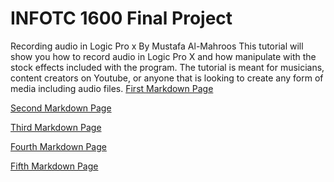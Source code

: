 # INFOTC 1600 Final Project
Recording audio in Logic Pro x
By Mustafa Al-Mahroos
This tutorial will show you how to record audio in Logic Pro X and how manipulate with the stock effects included with the program.
The tutorial is meant for musicians, content creators on Youtube, or anyone that is looking to create any form of media including audio files.
[First Markdown Page](https://github.com/Mus-2000/Infotc1000/blob/master/Page1.md)

[Second Markdown Page](https://github.com/Mus-2000/Infotc1000/blob/master/Page2.md)

[Third Markdown Page](https://github.com/Mus-2000/Infotc1000/blob/master/Page3.md)

[Fourth Markdown Page](https://github.com/Mus-2000/Infotc1000/blob/master/Page4.md)

[Fifth Markdown Page](https://github.com/Mus-2000/Infotc1000/blob/master/Page5.md)
